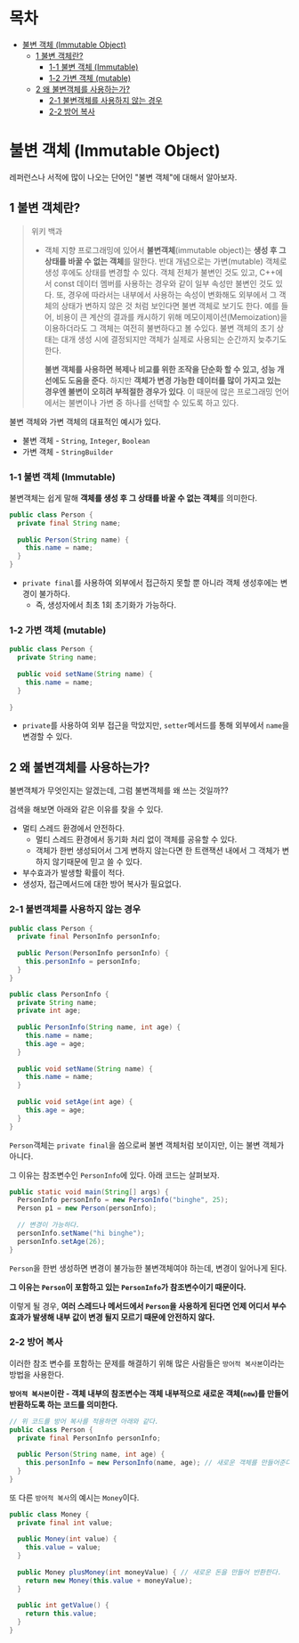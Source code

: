 # 목차

- [불변 객체 (Immutable Object)](#불변-객체-immutable-object)
  * [1 불변 객체란?](#1-불변-객체란)
    + [1-1 불변 객체 (Immutable)](#1-1-불변-객체-immutable)
    + [1-2 가변 객체 (mutable)](#1-2-가변-객체-mutable)
  * [2 왜 불변객체를 사용하는가?](#2-왜-불변객체를-사용하는가)
    + [2-1 불변객체를 사용하지 않는 경우](#2-1-불변객체를-사용하지-않는-경우)
    + [2-2 방어 복사](#2-2-방어-복사)





# 불변 객체 (Immutable Object)

레퍼런스나 서적에 많이 나오는 단어인 "불변 객체"에 대해서 알아보자.



## 1 불변 객체란?

> 위키 백과
>
> * 객체 지향 프로그래밍에 있어서 **불변객체**(immutable object)는 **생성 후 그 상태를 바꿀 수 없는 객체**를 말한다. 반대 개념으로는 가변(mutable) 객체로 생성 후에도 상태를 변경할 수 있다. 객체 전체가 불변인 것도 있고, C++에서 const 데이터 멤버를 사용하는 경우와 같이 일부 속성만 불변인 것도 있다. 또, 경우에 따라서는 내부에서 사용하는 속성이 변화해도 외부에서 그 객체의 상태가 변하지 않은 것 처럼 보인다면 불변 객체로 보기도 한다. 예를 들어, 비용이 큰 계산의 결과를 캐시하기 위해 메모이제이션(Memoization)을 이용하더라도 그 객체는 여전히 불변하다고 볼 수있다. 불변 객체의 초기 상태는 대개 생성 시에 결정되지만 객체가 실제로 사용되는 순간까지 늦추기도 한다.
>
>   **불변 객체를 사용하면 복제나 비교를 위한 조작을 단순화 할 수 있고, 성능 개선에도 도움을 준다**. 하지만 **객체가 변경 가능한 데이터를 많이 가지고 있는 경우엔 불변이 오히려 부적절한 경우가 있다**. 이 때문에 많은 프로그래밍 언어에서는 불변이나 가변 중 하나를 선택할 수 있도록 하고 있다.

불변 객체와 가변 객체의 대표적인 예시가 있다.

* 불변 객체 - `String`, `Integer`, `Boolean`
* 가변 객체 - `StringBuilder`



### 1-1 불변 객체 (Immutable)

불변객체는 쉽게 말해 **객체를 생성 후 그 상태를 바꿀 수 없는 객체**를 의미한다.

```java
public class Person {
  private final String name;
  
  public Person(String name) {
    this.name = name;
  }
}
```

* `private final`를  사용하여 외부에서 접근하지 못할 뿐 아니라 객체 생성후에는 변경이 불가하다.
  * 즉, 생성자에서 최초 1회 초기화가 가능하다.



### 1-2 가변 객체 (mutable)

```java
public class Person {
  private String name;
  
  public void setName(String name) {
    this.name = name;
  }
  
}
```

* `private`를 사용하여 외부 접근을 막았지만, `setter`메서드를 통해 외부에서 `name`을 변경할 수 있다.



## 2 왜 불변객체를 사용하는가?

불변객체가 무엇인지는 알겠는데, 그럼 불변객체를 왜 쓰는 것일까??

검색을 해보면 아래와 같은 이유를 찾을 수 있다.

* 멀티 스레드 환경에서 안전하다.
  * 멀티 스레드 환경에서 동기화 처리 없이 객체를 공유할 수 있다.
  * 객체가 한번 생성되어서 그게 변하지 않는다면 한 트랜잭션 내에서 그 객체가 변하지 않기때문에 믿고 쓸 수 있다.
* 부수효과가 발생할 확률이 적다.
* 생성자, 접근메서드에 대한 방어 복사가 필요없다.



### 2-1 불변객체를 사용하지 않는 경우

```java
public class Person {
  private final PersonInfo personInfo;
  
  public Person(PersonInfo personInfo) {
    this.personInfo = personInfo;
  }
}

public class PersonInfo {
  private String name;
  private int age;
  
  public PersonInfo(String name, int age) {
    this.name = name;
    this.age = age;
  }
  
  public void setName(String name) {
    this.name = name;
  }
  
  public void setAge(int age) {
    this.age = age;
  }
}
```

`Person`객체는 `private final`을 씀으로써 불변 객체처럼 보이지만, 이는 불변 객체가 아니다.

그 이유는 참조변수인 `PersonInfo`에 있다. 아래 코드는 살펴보자.

```java
public static void main(String[] args) {
  PersonInfo personInfo = new PersonInfo("binghe", 25);
  Person p1 = new Person(personInfo);
  
  // 변경이 가능하다.
  personInfo.setName("hi binghe"); 
  personInfo.setAge(26);
}
```

`Person`을 한번 생성하면 변경이 불가능한 불변객체여야 하는데, 변경이 일어나게 된다.

**그 이유는 `Person`이 포함하고 있는 `PersonInfo`가 참조변수이기 때문이다.**

이렇게 될 경우, **여러 스레드나 메서드에서 `Person`을 사용하게 된다면 언제 어디서 부수 효과가 발생해 내부 값이 변경 될지 모르기 때문에 안전하지 않다.**



### 2-2 방어 복사

이러한 참조 변수를 포함하는 문제를 해결하기 위해 많은 사람들은 `방어적 복사본`이라는 방법을 사용한다.

**`방어적 복사본`이란 - 객체 내부의 참조변수는 객체 내부적으로 새로운 객체(`new`)를 만들어 반환하도록 하는 코드를 의미한다.**

```java
// 위 코드를 방어 복사를 적용하면 아래와 같다.
public class Person {
  private final PersonInfo personInfo;
  
  public Person(String name, int age) {
    this.personInfo = new PersonInfo(name, age); // 새로운 객체를 만들어준다.
  }
}
```



또 다른 `방어적 복사`의 예시는 `Money`이다.

```java
public class Money {
  private final int value;
  
  public Money(int value) {
    this.value = value;
  }
  
  public Money plusMoney(int moneyValue) { // 새로운 돈을 만들어 반환한다.
    return new Money(this.value + moneyValue);
  }
  
  public int getValue() {
    return this.value;
  }
}
```













